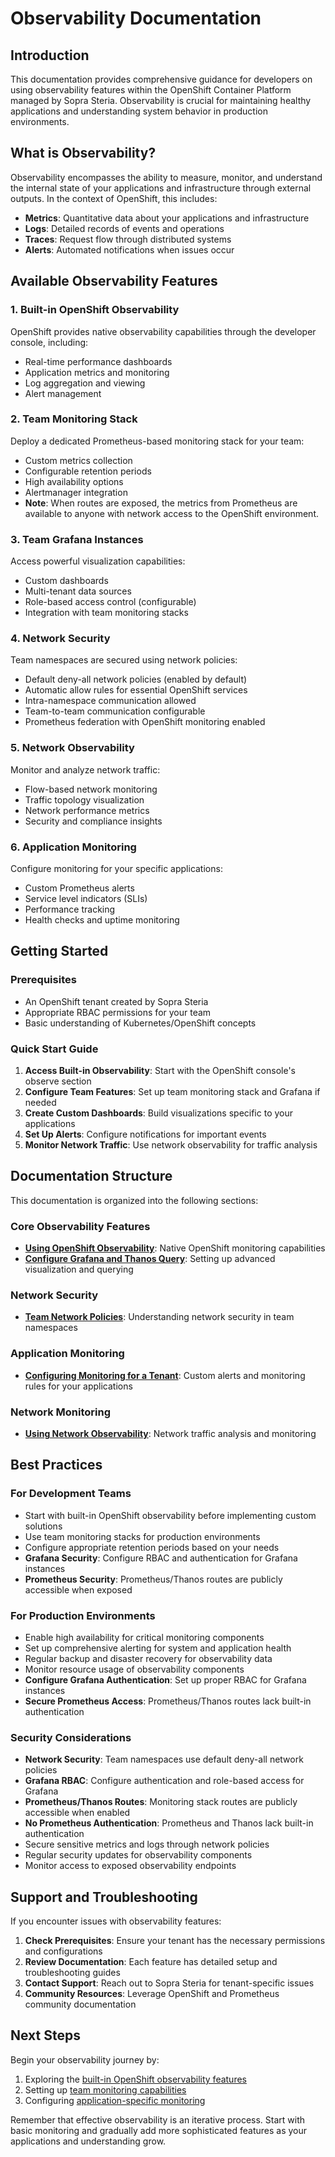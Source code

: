
# Observability Documentation
<!-- TODO REMOVE fluff. Don't need to tell what obseravility is. explain rather what we deliver. What we deliver on a cluster level and how it is connected to team and tenants. -->
## Introduction
This documentation provides comprehensive guidance for developers on using observability features within the OpenShift Container Platform managed by Sopra Steria. Observability is crucial for maintaining healthy applications and understanding system behavior in production environments.

## What is Observability?

Observability encompasses the ability to measure, monitor, and understand the internal state of your applications and infrastructure through external outputs. In the context of OpenShift, this includes:

- **Metrics**: Quantitative data about your applications and infrastructure
- **Logs**: Detailed records of events and operations
- **Traces**: Request flow through distributed systems
- **Alerts**: Automated notifications when issues occur

## Available Observability Features

### 1. Built-in OpenShift Observability
OpenShift provides native observability capabilities through the developer console, including:
- Real-time performance dashboards
- Application metrics and monitoring
- Log aggregation and viewing
- Alert management

### 2. Team Monitoring Stack
Deploy a dedicated Prometheus-based monitoring stack for your team:
- Custom metrics collection
- Configurable retention periods
- High availability options
- Alertmanager integration
- **Note**: When routes are exposed, the metrics from Prometheus are available to anyone with network access to the OpenShift environment.

### 3. Team Grafana Instances
Access powerful visualization capabilities:
- Custom dashboards
- Multi-tenant data sources
- Role-based access control (configurable)
- Integration with team monitoring stacks


### 4. Network Security
Team namespaces are secured using network policies:
- Default deny-all network policies (enabled by default)
- Automatic allow rules for essential OpenShift services
- Intra-namespace communication allowed
- Team-to-team communication configurable
- Prometheus federation with OpenShift monitoring enabled

### 5. Network Observability
Monitor and analyze network traffic:
- Flow-based network monitoring
- Traffic topology visualization
- Network performance metrics
- Security and compliance insights

### 6. Application Monitoring
Configure monitoring for your specific applications:
- Custom Prometheus alerts
- Service level indicators (SLIs)
- Performance tracking
- Health checks and uptime monitoring

## Getting Started

### Prerequisites
- An OpenShift tenant created by Sopra Steria
- Appropriate RBAC permissions for your team
- Basic understanding of Kubernetes/OpenShift concepts

### Quick Start Guide
1. **Access Built-in Observability**: Start with the OpenShift console's observe section
2. **Configure Team Features**: Set up team monitoring stack and Grafana if needed
3. **Create Custom Dashboards**: Build visualizations specific to your applications
4. **Set Up Alerts**: Configure notifications for important events
5. **Monitor Network Traffic**: Use network observability for traffic analysis

## Documentation Structure

This documentation is organized into the following sections:

### Core Observability Features
- **[Using OpenShift Observability](./using-openshift-observability.md)**: Native OpenShift monitoring capabilities
- **[Configure Grafana and Thanos Query](./configure-grafana-and-thanos-query.md)**: Setting up advanced visualization and querying

### Network Security
- **[Team Network Policies](./team-network-policies.md)**: Understanding network security in team namespaces

### Application Monitoring
- **[Configuring Monitoring for a Tenant](./configuring-monitoring-for-a-tenant.md)**: Custom alerts and monitoring rules for your applications

### Network Monitoring
- **[Using Network Observability](./using-network-observability.md)**: Network traffic analysis and monitoring

## Best Practices

### For Development Teams
- Start with built-in OpenShift observability before implementing custom solutions
- Use team monitoring stacks for production environments
- Configure appropriate retention periods based on your needs
- **Grafana Security**: Configure RBAC and authentication for Grafana instances
- **Prometheus Security**: Prometheus/Thanos routes are publicly accessible when exposed

### For Production Environments
- Enable high availability for critical monitoring components
- Set up comprehensive alerting for system and application health
- Regular backup and disaster recovery for observability data
- Monitor resource usage of observability components
- **Configure Grafana Authentication**: Set up proper RBAC for Grafana instances
- **Secure Prometheus Access**: Prometheus/Thanos routes lack built-in authentication

### Security Considerations
- **Network Security**: Team namespaces use default deny-all network policies
- **Grafana RBAC**: Configure authentication and role-based access for Grafana
- **Prometheus/Thanos Routes**: Monitoring stack routes are publicly accessible when enabled
- **No Prometheus Authentication**: Prometheus and Thanos lack built-in authentication
- Secure sensitive metrics and logs through network policies
- Regular security updates for observability components
- Monitor access to exposed observability endpoints

## Support and Troubleshooting

If you encounter issues with observability features:

1. **Check Prerequisites**: Ensure your tenant has the necessary permissions and configurations
2. **Review Documentation**: Each feature has detailed setup and troubleshooting guides
3. **Contact Support**: Reach out to Sopra Steria for tenant-specific issues
4. **Community Resources**: Leverage OpenShift and Prometheus community documentation

## Next Steps

Begin your observability journey by:
1. Exploring the [built-in OpenShift observability features](./using-openshift-observability.md)
2. Setting up [team monitoring capabilities](../../../OpenShift%20Teams/Team%20features/observability/observability.md)
3. Configuring [application-specific monitoring](../../../OpenShift%20Tenants/Tenant%20features/configuring-monitoring-for-a-tenant.md)

Remember that effective observability is an iterative process. Start with basic monitoring and gradually add more sophisticated features as your applications and understanding grow.